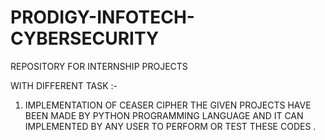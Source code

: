 # PRODIGY-INFOTECH-CYBERSECURITY
REPOSITORY FOR INTERNSHIP PROJECTS

WITH DIFFERENT TASK :- 
1. IMPLEMENTATION OF CEASER CIPHER
 THE GIVEN PROJECTS HAVE BEEN MADE BY PYTHON PROGRAMMING LANGUAGE AND IT CAN IMPLEMENTED BY ANY USER TO PERFORM OR TEST THESE CODES .
